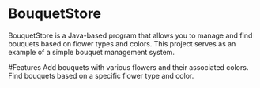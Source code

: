 # BouquetStore
BouquetStore is a Java-based program that allows you to manage and find bouquets based on flower types and colors. This project serves as an example of a simple bouquet management system.

#Features
Add bouquets with various flowers and their associated colors.
Find bouquets based on a specific flower type and color.
